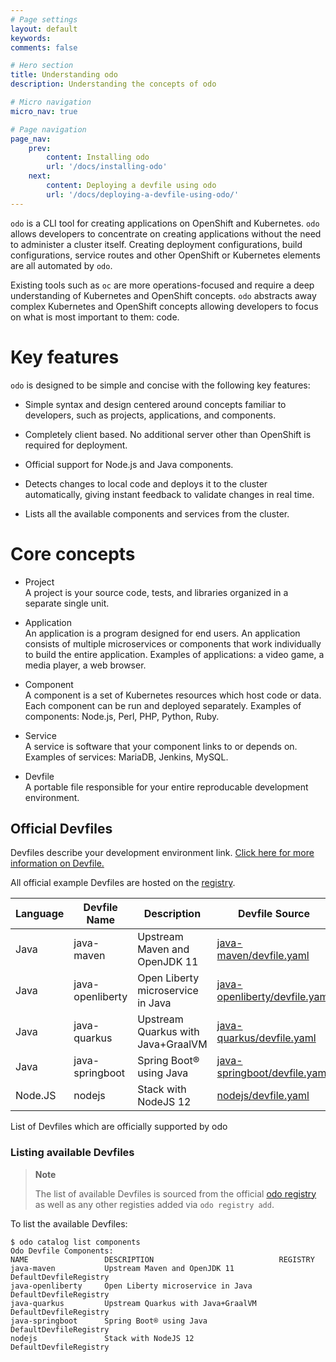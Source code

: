 ```yaml
---
# Page settings
layout: default
keywords:
comments: false

# Hero section
title: Understanding odo
description: Understanding the concepts of odo

# Micro navigation
micro_nav: true

# Page navigation
page_nav:
    prev:
        content: Installing odo
        url: '/docs/installing-odo'
    next:
        content: Deploying a devfile using odo
        url: '/docs/deploying-a-devfile-using-odo/'
---
```

`odo` is a CLI tool for creating applications on OpenShift and
Kubernetes. `odo` allows developers to concentrate on creating
applications without the need to administer a cluster itself. Creating
deployment configurations, build configurations, service routes and
other OpenShift or Kubernetes elements are all automated by `odo`.

Existing tools such as `oc` are more operations-focused and require a
deep understanding of Kubernetes and OpenShift concepts. `odo` abstracts
away complex Kubernetes and OpenShift concepts allowing developers to
focus on what is most important to them: code.

# Key features

`odo` is designed to be simple and concise with the following key
features:

  - Simple syntax and design centered around concepts familiar to
    developers, such as projects, applications, and components.

  - Completely client based. No additional server other than OpenShift
    is required for deployment.

  - Official support for Node.js and Java components.

  - Detects changes to local code and deploys it to the cluster
    automatically, giving instant feedback to validate changes in real
    time.

  - Lists all the available components and services from the cluster.

# Core concepts

  - Project  
    A project is your source code, tests, and libraries organized in a
    separate single unit.

  - Application  
    An application is a program designed for end users. An application
    consists of multiple microservices or components that work
    individually to build the entire application. Examples of
    applications: a video game, a media player, a web browser.

  - Component  
    A component is a set of Kubernetes resources which host code or
    data. Each component can be run and deployed separately. Examples of
    components: Node.js, Perl, PHP, Python, Ruby.

  - Service  
    A service is software that your component links to or depends on.
    Examples of services: MariaDB, Jenkins, MySQL.

  - Devfile  
    A portable file responsible for your entire reproducable development
    environment.

## Official Devfiles

Devfiles describe your development environment link. [Click here for
more information on
Devfile.](https://odo.dev/docs/deploying-a-devfile-using-odo/)

All official example Devfiles are hosted on the
[registry](https://github.com/odo-devfiles/registry).

| Language | Devfile Name     | Description                        | Devfile Source                                                                                                               |
| -------- | ---------------- | ---------------------------------- | ---------------------------------------------------------------------------------------------------------------------------- |
| Java     | java-maven       | Upstream Maven and OpenJDK 11      | [java-maven/devfile.yaml](https://github.com/odo-devfiles/registry/blob/master/devfiles/java-maven/devfile.yaml)             |
| Java     | java-openliberty | Open Liberty microservice in Java  | [java-openliberty/devfile.yaml](https://github.com/odo-devfiles/registry/blob/master/devfiles/java-openliberty/devfile.yaml) |
| Java     | java-quarkus     | Upstream Quarkus with Java+GraalVM | [java-quarkus/devfile.yaml](https://github.com/odo-devfiles/registry/blob/master/devfiles/java-quarkus/devfile.yaml)         |
| Java     | java-springboot  | Spring Boot® using Java            | [java-springboot/devfile.yaml](https://github.com/odo-devfiles/registry/blob/master/devfiles/java-springboot/devfile.yaml)   |
| Node.JS  | nodejs           | Stack with NodeJS 12               | [nodejs/devfile.yaml](https://github.com/odo-devfiles/registry/blob/master/devfiles/nodejs/devfile.yaml)                     |

List of Devfiles which are officially supported by odo

### Listing available Devfiles

> **Note**
> 
> The list of available Devfiles is sourced from the official [odo
> registry](https://github.com/odo-devfiles/registry) as well as any
> other registies added via `odo registry add`.

To list the available Devfiles:

    $ odo catalog list components
    Odo Devfile Components:
    NAME                 DESCRIPTION                            REGISTRY
    java-maven           Upstream Maven and OpenJDK 11          DefaultDevfileRegistry
    java-openliberty     Open Liberty microservice in Java      DefaultDevfileRegistry
    java-quarkus         Upstream Quarkus with Java+GraalVM     DefaultDevfileRegistry
    java-springboot      Spring Boot® using Java                DefaultDevfileRegistry
    nodejs               Stack with NodeJS 12                   DefaultDevfileRegistry
